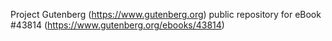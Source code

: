 Project Gutenberg (https://www.gutenberg.org) public repository for eBook #43814 (https://www.gutenberg.org/ebooks/43814)
